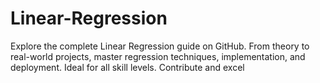 # Linear-Regression
Explore the complete Linear Regression guide on GitHub. From theory to real-world projects, master regression techniques, implementation, and deployment. Ideal for all skill levels. Contribute and excel

